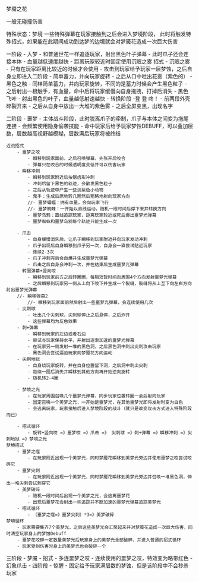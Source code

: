 ﻿梦魇之花

一般无碰撞伤害

特殊状态：梦境
	一些特殊弹幕在玩家接触到之后会进入梦境阶段，
	此时将触发特殊招式，如果能在此期间成功到达梦的边境就会对梦魇花造成一次巨大伤害

一阶段 - 入梦
	- 和普通世花一样追逐玩家，射出黑色叶子弹幕
	- 此时爪子还会连接本体
	- 血量越低速度越快
	- 距离玩家较近时固定使用沉眠之雾
	招式
		- 沉眠之雾
			- 只有在玩家距离比较近的时候才会使用
			- 攻击到玩家给予玩家一层梦蚀，之后自身立即进入二阶段
			- 简单蓄力，并向玩家旋转
			- 之后从口中吐出花雾（紫色的）
		- 黑色之触
			- 同样简单蓄力，并向玩家旋转，不同的是蓄力时候会产生黑色粒子
			- 之后射出一根触手，有血量，命中后将玩家缓慢向自身拖拽，打掉后消失
		- 黑色飞叶
			- 射出黑色的叶子，血量越低射速越快
		- 转换阶段
			-登 登 咚！
			- 前两段外壳碎裂开来
			- 之后从自身中放出一大堆的紫色雾
			- 之后全屏变黑，出现名字

二阶段 - 噩梦
	- 主体战斗阶段，此时脱离爪子的牵制，爪子与本体之间变为拖尾连接
	- 会频繁使用隐身偷袭技能
	- 命中玩家后给予玩家梦蚀DEBUFF，可以叠加层数，层数越高视野越模糊，层数满后玩家将被终结
	
	近战招式
		- 噩梦之咬
			- 瞬移到玩家面前，之后召唤弹幕，先张开后咬合
			- 弹幕只在咬合的时候透明度变低并可以伤害玩家
		- 瞬移冲刺
			- 瞬移到玩家附近后按锯齿形冲刺
			- 冲刺后留下黑色的轨迹，会散发黑色粒子
			- 之后从轨迹中产生一些淡紫色小动物
			- 鬼手：生成后原地转几圈然后粗略地射向玩家方向
			//- 噩梦蝙蝠：拥有血量，会向玩家飞行
			//- 噩梦蜘蛛：一开始以直线运动，随机一段时间后停下来并转换方向
			- 噩梦乌鸦：直线追踪玩家，距离玩家较近或死后爆出噩梦光弹幕
			- 噩梦蜘蛛和噩梦乌鸦每个轨迹只能生成一次
			
		- 爪击
			- 自身缓慢消失后，让爪子瞬移到玩家附近并向玩家发动冲刺
			- 爪子出现后自身瞬移到爪子另一次，自身会一直尝试贴近玩家
			- 连续2-3次
			- 爪子冲刺完后会自爆并生成噩梦光弹幕
			- 爪击之后自身会冲刺一次，并在结束后生成噩梦光弹幕
		- 转圈弹幕+竖向咬
			- 瞬移到玩家前方之后转圈圈，每隔短暂时间向周围4个方向发射噩梦光弹幕
			- 之后瞬移到玩家另一侧从上向下咬下并生成一个裂缝，裂缝将从上至下向左右方向射出噩梦光弹幕
		//- 瞬移弹幕2
			//- 瞬移到玩家面前然后射出一些噩梦光弹幕，会连续使用几次
		- 尖刺球
			- 吐出几个尖刺球，尖刺球停止之后悬停，之后炸开
			- 这些弹幕均为反色效果
		- 刺+弹幕
			- 瞬移到玩家的左边或者右边
			- 尝试与玩家保持水平，并射出逐渐加速的噩梦光弹幕
			- 在玩家另一侧发射一堆的黑色洞，之后黑色洞中刺出尖刺攻击玩家
			- 黑色洞会尝试逼迫玩家向梦魇花方向运动
		- 尖刺地狱
			- 自身绕玩家旋转，并在自身位置留下洞，之后洞中刺出尖刺
			- 每绕一圈后消失并瞬移到其他方向再开始逆向旋转
			- 随机转2-4圈

		- 梦境之光
			- 在玩家周围召唤几个噩梦光弹幕，同步玩家位置转圈一会后射向玩家
			- 固定召唤一个美梦之光，一开始是噩梦光，在其他噩梦光即将发射时变为白色
			- 会逃离玩家，玩家接触后进入梦境阶段的战斗（就只是改变攻击方式进入特殊阶段而已）

		- 招式循环
			- 旋转+竖向咬 =》噩梦咬 =》爪击 =》 尖刺球 =》刺+弹幕 =》瞬移冲刺 =》尖刺地狱 =》梦境之光
	梦境招式
		- 噩梦之噬
			- 在玩家附近出现一个美梦光，同时梦魇花瞬移到美梦光旁边并使用噩梦之咬尝试咬碎它
		- 噩梦尖刺
			- 在玩家附近出现一个美梦光，同时梦魇花瞬移到美梦光旁边并召唤一堆黑色洞，伸出一堆尖刺尝试刺穿它
		- 美梦破碎
			- 随机一段时间后出现一个美梦之光，会逃离噩梦花
			- 出现后噩梦花会射出一些追踪并不断加速的噩梦光弹幕追踪美梦光
		- 招式循环
			- （噩梦之噬=》噩梦尖刺）*3=》美梦破碎
	梦境循环
		- 玩家需要集齐7个美梦光，之后这些美梦光会汇聚起来并对梦魇花造成一次巨大伤害，同时清空玩家身上的梦蚀Debuff
		- 噩梦花咬碎一定数量美梦光后玩家身上的美梦光全部破碎，并进入普通的招式循环
		- 玩家受到伤害时身上的美梦光也会破碎一个

三阶段 - 梦魇
	- 招式
		- 多连噩梦之咬
			- 连续使用的噩梦之咬，特效变为略带红色
		- 幻象爪击
			- 
四阶段 - 惊醒
	- 固定给予玩家满层数的梦蚀，但是该阶段中不会秒杀玩家